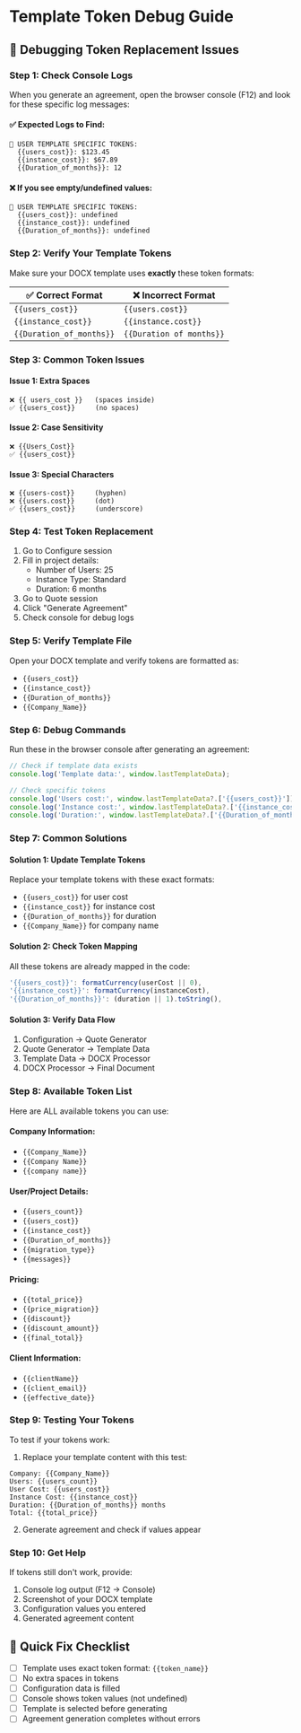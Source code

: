 # Template Token Debug Guide

## 🐛 Debugging Token Replacement Issues

### Step 1: Check Console Logs

When you generate an agreement, open the browser console (F12) and look for these specific log messages:

#### ✅ Expected Logs to Find:
```
🎯 USER TEMPLATE SPECIFIC TOKENS:
  {{users_cost}}: $123.45
  {{instance_cost}}: $67.89
  {{Duration_of_months}}: 12
```

#### ❌ If you see empty/undefined values:
```
🎯 USER TEMPLATE SPECIFIC TOKENS:
  {{users_cost}}: undefined
  {{instance_cost}}: undefined
  {{Duration_of_months}}: undefined
```

### Step 2: Verify Your Template Tokens

Make sure your DOCX template uses **exactly** these token formats:

| ✅ Correct Format | ❌ Incorrect Format |
|------------------|-------------------|
| `{{users_cost}}` | `{{users.cost}}` |
| `{{instance_cost}}` | `{{instance.cost}}` |
| `{{Duration_of_months}}` | `{{Duration of months}}` |

### Step 3: Common Token Issues

#### Issue 1: Extra Spaces
```
❌ {{ users_cost }}   (spaces inside)
✅ {{users_cost}}     (no spaces)
```

#### Issue 2: Case Sensitivity
```
❌ {{Users_Cost}}
✅ {{users_cost}}
```

#### Issue 3: Special Characters
```
❌ {{users-cost}}     (hyphen)
❌ {{users.cost}}     (dot)
✅ {{users_cost}}     (underscore)
```

### Step 4: Test Token Replacement

1. Go to Configure session
2. Fill in project details:
   - Number of Users: 25
   - Instance Type: Standard
   - Duration: 6 months
3. Go to Quote session
4. Click "Generate Agreement"
5. Check console for debug logs

### Step 5: Verify Template File

Open your DOCX template and verify tokens are formatted as:
- `{{users_cost}}`
- `{{instance_cost}}`
- `{{Duration_of_months}}`
- `{{Company_Name}}`

### Step 6: Debug Commands

Run these in the browser console after generating an agreement:

```javascript
// Check if template data exists
console.log('Template data:', window.lastTemplateData);

// Check specific tokens
console.log('Users cost:', window.lastTemplateData?.['{{users_cost}}']);
console.log('Instance cost:', window.lastTemplateData?.['{{instance_cost}}']);
console.log('Duration:', window.lastTemplateData?.['{{Duration_of_months}}']);
```

### Step 7: Common Solutions

#### Solution 1: Update Template Tokens
Replace your template tokens with these exact formats:
- `{{users_cost}}` for user cost
- `{{instance_cost}}` for instance cost  
- `{{Duration_of_months}}` for duration
- `{{Company_Name}}` for company name

#### Solution 2: Check Token Mapping
All these tokens are already mapped in the code:
```javascript
'{{users_cost}}': formatCurrency(userCost || 0),
'{{instance_cost}}': formatCurrency(instanceCost),
'{{Duration_of_months}}': (duration || 1).toString(),
```

#### Solution 3: Verify Data Flow
1. Configuration → Quote Generator
2. Quote Generator → Template Data
3. Template Data → DOCX Processor
4. DOCX Processor → Final Document

### Step 8: Available Token List

Here are ALL available tokens you can use:

#### Company Information:
- `{{Company_Name}}`
- `{{Company Name}}`
- `{{company name}}`

#### User/Project Details:
- `{{users_count}}`
- `{{users_cost}}`
- `{{instance_cost}}`
- `{{Duration_of_months}}`
- `{{migration_type}}`
- `{{messages}}`

#### Pricing:
- `{{total_price}}`
- `{{price_migration}}`
- `{{discount}}`
- `{{discount_amount}}`
- `{{final_total}}`

#### Client Information:
- `{{clientName}}`
- `{{client_email}}`
- `{{effective_date}}`

### Step 9: Testing Your Tokens

To test if your tokens work:

1. Replace your template content with this test:
```
Company: {{Company_Name}}
Users: {{users_count}}
User Cost: {{users_cost}}
Instance Cost: {{instance_cost}}
Duration: {{Duration_of_months}} months
Total: {{total_price}}
```

2. Generate agreement and check if values appear

### Step 10: Get Help

If tokens still don't work, provide:
1. Console log output (F12 → Console)
2. Screenshot of your DOCX template
3. Configuration values you entered
4. Generated agreement content

## 🔧 Quick Fix Checklist

- [ ] Template uses exact token format: `{{token_name}}`
- [ ] No extra spaces in tokens
- [ ] Configuration data is filled
- [ ] Console shows token values (not undefined)
- [ ] Template is selected before generating
- [ ] Agreement generation completes without errors

